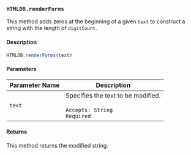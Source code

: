 ### `HTMLDB.renderForms`

This method adds zeros at the beginning of a given `text` to construct a string with the length of `digitCount`.

#### Description

```javascript
HTMLDB.renderForms(text)
```

#### Parameters

| Parameter Name             | Description                               |
| -------------------------- | ----------------------------------------- |
| `text` | Specifies the text to be modified.<br><br>`Accepts: String`<br>`Required` |

#### Returns

This method returns the modified string.